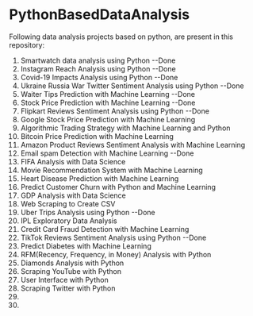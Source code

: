 # PythonBasedDataAnalysis

Following data analysis projects based on python, are present in this repository:
1. Smartwatch data analysis using Python --Done
2. Instagram Reach Analysis using Python --Done
3. Covid-19 Impacts Analysis using Python --Done
4. Ukraine Russia War Twitter Sentiment Analysis using Python --Done
5. Waiter Tips Prediction with Machine Learning --Done
6. Stock Price Prediction with Machine Learning  --Done
7. Flipkart Reviews Sentiment Analysis using Python --Done   
8. Google Stock Price Prediction with Machine Learning  
9. Algorithmic Trading Strategy with Machine Learning and Python
10. Bitcoin Price Prediction with Machine Learning 
11. Amazon Product Reviews Sentiment Analysis with Machine Learning
12. Email spam Detection with Machine Learning --Done
13. FIFA Analysis with Data Science
14. Movie Recommendation System with Machine Learning
15. Heart Disease Prediction with Machine Learning
16. Predict Customer Churn with Python and Machine Learning
17. GDP Analysis with Data Science  
18. Web Scraping to Create CSV
19. Uber Trips Analysis using Python --Done
20. IPL Exploratory Data Analysis
21. Credit Card Fraud Detection with Machine Learning
22. TikTok Reviews Sentiment Analysis using Python --Done 
23. Predict Diabetes with Machine Learning
24. RFM(Recency, Frequency, in Money) Analysis with Python
25. Diamonds Analysis with Python
26. Scraping YouTube with Python
27. User Interface with Python
28. Scraping Twitter with Python
29. 
30. 
